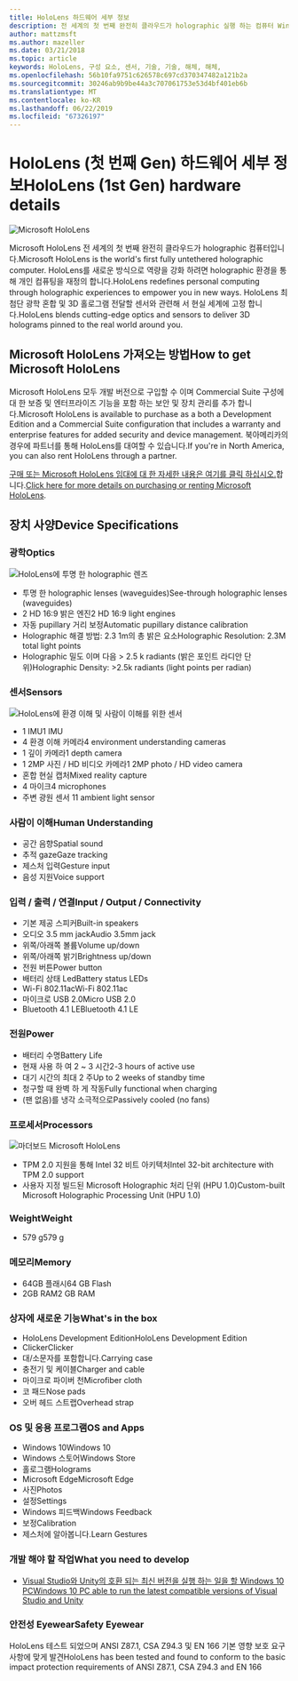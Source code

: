 ```yaml
---
title: HoloLens 하드웨어 세부 정보
description: 전 세계의 첫 번째 완전히 클라우드가 holographic 실행 하는 컴퓨터 Windows Microsoft HoloLens 구성 하는 구성 요소 개요입니다.
author: mattzmsft
ms.author: mazeller
ms.date: 03/21/2018
ms.topic: article
keywords: HoloLens, 구성 요소, 센서, 기술, 기술, 해체, 해체,
ms.openlocfilehash: 56b10fa9751c626578c697cd370347482a121b2a
ms.sourcegitcommit: 30246ab9b9be44a3c707061753e53d4bf401eb6b
ms.translationtype: MT
ms.contentlocale: ko-KR
ms.lasthandoff: 06/22/2019
ms.locfileid: "67326197"
---
```

# <a name="hololens-1st-gen-hardware-details"></a><span data-ttu-id="f0fa0-104">HoloLens (첫 번째 Gen) 하드웨어 세부 정보</span><span class="sxs-lookup"><span data-stu-id="f0fa0-104">HoloLens (1st Gen) hardware details</span></span>

![Microsoft HoloLens](images/see-through-400px.jpg)

<span data-ttu-id="f0fa0-106">Microsoft HoloLens 전 세계의 첫 번째 완전히 클라우드가 holographic 컴퓨터입니다.</span><span class="sxs-lookup"><span data-stu-id="f0fa0-106">Microsoft HoloLens is the world's first fully untethered holographic computer.</span></span> <span data-ttu-id="f0fa0-107">HoloLens를 새로운 방식으로 역량을 강화 하려면 holographic 환경을 통해 개인 컴퓨팅을 재정의 합니다.</span><span class="sxs-lookup"><span data-stu-id="f0fa0-107">HoloLens redefines personal computing through holographic experiences to empower you in new ways.</span></span> <span data-ttu-id="f0fa0-108">HoloLens 최첨단 광학 혼합 및 3D 홀로그램 전달할 센서와 관련해 서 현실 세계에 고정 합니다.</span><span class="sxs-lookup"><span data-stu-id="f0fa0-108">HoloLens blends cutting-edge optics and sensors to deliver 3D holograms pinned to the real world around you.</span></span>

## <a name="how-to-get-microsoft-hololens"></a><span data-ttu-id="f0fa0-109">Microsoft HoloLens 가져오는 방법</span><span class="sxs-lookup"><span data-stu-id="f0fa0-109">How to get Microsoft HoloLens</span></span>

<span data-ttu-id="f0fa0-110">Microsoft HoloLens 모두 개발 버전으로 구입할 수 이며 Commercial Suite 구성에 대 한 보증 및 엔터프라이즈 기능을 포함 하는 보안 및 장치 관리를 추가 합니다.</span><span class="sxs-lookup"><span data-stu-id="f0fa0-110">Microsoft HoloLens is available to purchase as a both a Development Edition and a Commercial Suite configuration that includes a warranty and enterprise features for added security and device management.</span></span> <span data-ttu-id="f0fa0-111">북아메리카의 경우에 파트너를 통해 HoloLens를 대여할 수 있습니다.</span><span class="sxs-lookup"><span data-stu-id="f0fa0-111">If you're in North America, you can also rent HoloLens through a partner.</span></span>

<span data-ttu-id="f0fa0-112">[구매 또는 Microsoft HoloLens 임대에 대 한 자세한 내용은 여기를 클릭 하십시오.](https://www.microsoft.com/hololens/buy)합니다.</span><span class="sxs-lookup"><span data-stu-id="f0fa0-112">[Click here for more details on purchasing or renting Microsoft HoloLens](https://www.microsoft.com/hololens/buy).</span></span>

## <a name="device-specifications"></a><span data-ttu-id="f0fa0-113">장치 사양</span><span class="sxs-lookup"><span data-stu-id="f0fa0-113">Device Specifications</span></span>

### <a name="optics"></a><span data-ttu-id="f0fa0-114">광학</span><span class="sxs-lookup"><span data-stu-id="f0fa0-114">Optics</span></span>

![HoloLens에 투명 한 holographic 렌즈](images/displays-400px.jpg)
* <span data-ttu-id="f0fa0-116">투명 한 holographic lenses (waveguides)</span><span class="sxs-lookup"><span data-stu-id="f0fa0-116">See-through holographic lenses (waveguides)</span></span>
* <span data-ttu-id="f0fa0-117">2 HD 16:9 밝은 엔진</span><span class="sxs-lookup"><span data-stu-id="f0fa0-117">2 HD 16:9 light engines</span></span>
* <span data-ttu-id="f0fa0-118">자동 pupillary 거리 보정</span><span class="sxs-lookup"><span data-stu-id="f0fa0-118">Automatic pupillary distance calibration</span></span>
* <span data-ttu-id="f0fa0-119">Holographic 해결 방법: 2.3 1m의 총 밝은 요소</span><span class="sxs-lookup"><span data-stu-id="f0fa0-119">Holographic Resolution: 2.3M total light points</span></span>
* <span data-ttu-id="f0fa0-120">Holographic 밀도 이며 다음 > 2.5 k radiants (밝은 포인트 라디안 단위)</span><span class="sxs-lookup"><span data-stu-id="f0fa0-120">Holographic Density: >2.5k radiants (light points per radian)</span></span>

### <a name="sensors"></a><span data-ttu-id="f0fa0-121">센서</span><span class="sxs-lookup"><span data-stu-id="f0fa0-121">Sensors</span></span>

![HoloLens에 환경 이해 및 사람이 이해를 위한 센서](images/sensor-bar-400px.jpg)
* <span data-ttu-id="f0fa0-123">1 IMU</span><span class="sxs-lookup"><span data-stu-id="f0fa0-123">1 IMU</span></span>
* <span data-ttu-id="f0fa0-124">4 환경 이해 카메라</span><span class="sxs-lookup"><span data-stu-id="f0fa0-124">4 environment understanding cameras</span></span>
* <span data-ttu-id="f0fa0-125">1 깊이 카메라</span><span class="sxs-lookup"><span data-stu-id="f0fa0-125">1 depth camera</span></span>
* <span data-ttu-id="f0fa0-126">1 2MP 사진 / HD 비디오 카메라</span><span class="sxs-lookup"><span data-stu-id="f0fa0-126">1 2MP photo / HD video camera</span></span>
* <span data-ttu-id="f0fa0-127">혼합 현실 캡처</span><span class="sxs-lookup"><span data-stu-id="f0fa0-127">Mixed reality capture</span></span>
* <span data-ttu-id="f0fa0-128">4 마이크</span><span class="sxs-lookup"><span data-stu-id="f0fa0-128">4 microphones</span></span>
* <span data-ttu-id="f0fa0-129">주변 광원 센서 1</span><span class="sxs-lookup"><span data-stu-id="f0fa0-129">1 ambient light sensor</span></span>

### <a name="human-understanding"></a><span data-ttu-id="f0fa0-130">사람이 이해</span><span class="sxs-lookup"><span data-stu-id="f0fa0-130">Human Understanding</span></span>
* <span data-ttu-id="f0fa0-131">공간 음향</span><span class="sxs-lookup"><span data-stu-id="f0fa0-131">Spatial sound</span></span>
* <span data-ttu-id="f0fa0-132">추적 gaze</span><span class="sxs-lookup"><span data-stu-id="f0fa0-132">Gaze tracking</span></span>
* <span data-ttu-id="f0fa0-133">제스처 입력</span><span class="sxs-lookup"><span data-stu-id="f0fa0-133">Gesture input</span></span>
* <span data-ttu-id="f0fa0-134">음성 지원</span><span class="sxs-lookup"><span data-stu-id="f0fa0-134">Voice support</span></span>

### <a name="input--output--connectivity"></a><span data-ttu-id="f0fa0-135">입력 / 출력 / 연결</span><span class="sxs-lookup"><span data-stu-id="f0fa0-135">Input / Output / Connectivity</span></span>
* <span data-ttu-id="f0fa0-136">기본 제공 스피커</span><span class="sxs-lookup"><span data-stu-id="f0fa0-136">Built-in speakers</span></span>
* <span data-ttu-id="f0fa0-137">오디오 3.5 mm jack</span><span class="sxs-lookup"><span data-stu-id="f0fa0-137">Audio 3.5mm jack</span></span>
* <span data-ttu-id="f0fa0-138">위쪽/아래쪽 볼륨</span><span class="sxs-lookup"><span data-stu-id="f0fa0-138">Volume up/down</span></span>
* <span data-ttu-id="f0fa0-139">위쪽/아래쪽 밝기</span><span class="sxs-lookup"><span data-stu-id="f0fa0-139">Brightness up/down</span></span>
* <span data-ttu-id="f0fa0-140">전원 버튼</span><span class="sxs-lookup"><span data-stu-id="f0fa0-140">Power button</span></span>
* <span data-ttu-id="f0fa0-141">배터리 상태 Led</span><span class="sxs-lookup"><span data-stu-id="f0fa0-141">Battery status LEDs</span></span>
* <span data-ttu-id="f0fa0-142">Wi-Fi 802.11ac</span><span class="sxs-lookup"><span data-stu-id="f0fa0-142">Wi-Fi 802.11ac</span></span>
* <span data-ttu-id="f0fa0-143">마이크로 USB 2.0</span><span class="sxs-lookup"><span data-stu-id="f0fa0-143">Micro USB 2.0</span></span>
* <span data-ttu-id="f0fa0-144">Bluetooth 4.1 LE</span><span class="sxs-lookup"><span data-stu-id="f0fa0-144">Bluetooth 4.1 LE</span></span>

### <a name="power"></a><span data-ttu-id="f0fa0-145">전원</span><span class="sxs-lookup"><span data-stu-id="f0fa0-145">Power</span></span>
* <span data-ttu-id="f0fa0-146">배터리 수명</span><span class="sxs-lookup"><span data-stu-id="f0fa0-146">Battery Life</span></span>
* <span data-ttu-id="f0fa0-147">현재 사용 하 여 2 ~ 3 시간</span><span class="sxs-lookup"><span data-stu-id="f0fa0-147">2-3 hours of active use</span></span>
* <span data-ttu-id="f0fa0-148">대기 시간의 최대 2 주</span><span class="sxs-lookup"><span data-stu-id="f0fa0-148">Up to 2 weeks of standby time</span></span>
* <span data-ttu-id="f0fa0-149">청구할 때 완벽 하 게 작동</span><span class="sxs-lookup"><span data-stu-id="f0fa0-149">Fully functional when charging</span></span>
* <span data-ttu-id="f0fa0-150">(팬 없음)를 냉각 소극적으로</span><span class="sxs-lookup"><span data-stu-id="f0fa0-150">Passively cooled (no fans)</span></span>

### <a name="processors"></a><span data-ttu-id="f0fa0-151">프로세서</span><span class="sxs-lookup"><span data-stu-id="f0fa0-151">Processors</span></span>

![마더보드 Microsoft HoloLens](images/motherboard-400px.jpg)
* <span data-ttu-id="f0fa0-153">TPM 2.0 지원을 통해 Intel 32 비트 아키텍처</span><span class="sxs-lookup"><span data-stu-id="f0fa0-153">Intel 32-bit architecture with TPM 2.0 support</span></span>
* <span data-ttu-id="f0fa0-154">사용자 지정 빌드된 Microsoft Holographic 처리 단위 (HPU 1.0)</span><span class="sxs-lookup"><span data-stu-id="f0fa0-154">Custom-built Microsoft Holographic Processing Unit (HPU 1.0)</span></span>

### <a name="weight"></a><span data-ttu-id="f0fa0-155">Weight</span><span class="sxs-lookup"><span data-stu-id="f0fa0-155">Weight</span></span>
* <span data-ttu-id="f0fa0-156">579 g</span><span class="sxs-lookup"><span data-stu-id="f0fa0-156">579 g</span></span>

### <a name="memory"></a><span data-ttu-id="f0fa0-157">메모리</span><span class="sxs-lookup"><span data-stu-id="f0fa0-157">Memory</span></span>
* <span data-ttu-id="f0fa0-158">64GB 플래시</span><span class="sxs-lookup"><span data-stu-id="f0fa0-158">64 GB Flash</span></span>
* <span data-ttu-id="f0fa0-159">2GB RAM</span><span class="sxs-lookup"><span data-stu-id="f0fa0-159">2 GB RAM</span></span>

### <a name="whats-in-the-box"></a><span data-ttu-id="f0fa0-160">상자에 새로운 기능</span><span class="sxs-lookup"><span data-stu-id="f0fa0-160">What's in the box</span></span>
* <span data-ttu-id="f0fa0-161">HoloLens Development Edition</span><span class="sxs-lookup"><span data-stu-id="f0fa0-161">HoloLens Development Edition</span></span>
* <span data-ttu-id="f0fa0-162">Clicker</span><span class="sxs-lookup"><span data-stu-id="f0fa0-162">Clicker</span></span>
* <span data-ttu-id="f0fa0-163">대/소문자를 포함합니다.</span><span class="sxs-lookup"><span data-stu-id="f0fa0-163">Carrying case</span></span>
* <span data-ttu-id="f0fa0-164">충전기 및 케이블</span><span class="sxs-lookup"><span data-stu-id="f0fa0-164">Charger and cable</span></span>
* <span data-ttu-id="f0fa0-165">마이크로 파이버 천</span><span class="sxs-lookup"><span data-stu-id="f0fa0-165">Microfiber cloth</span></span>
* <span data-ttu-id="f0fa0-166">코 패드</span><span class="sxs-lookup"><span data-stu-id="f0fa0-166">Nose pads</span></span>
* <span data-ttu-id="f0fa0-167">오버 헤드 스트랩</span><span class="sxs-lookup"><span data-stu-id="f0fa0-167">Overhead strap</span></span>

### <a name="os-and-apps"></a><span data-ttu-id="f0fa0-168">OS 및 응용 프로그램</span><span class="sxs-lookup"><span data-stu-id="f0fa0-168">OS and Apps</span></span>
* <span data-ttu-id="f0fa0-169">Windows 10</span><span class="sxs-lookup"><span data-stu-id="f0fa0-169">Windows 10</span></span>
* <span data-ttu-id="f0fa0-170">Windows 스토어</span><span class="sxs-lookup"><span data-stu-id="f0fa0-170">Windows Store</span></span>
* <span data-ttu-id="f0fa0-171">홀로그램</span><span class="sxs-lookup"><span data-stu-id="f0fa0-171">Holograms</span></span>
* <span data-ttu-id="f0fa0-172">Microsoft Edge</span><span class="sxs-lookup"><span data-stu-id="f0fa0-172">Microsoft Edge</span></span>
* <span data-ttu-id="f0fa0-173">사진</span><span class="sxs-lookup"><span data-stu-id="f0fa0-173">Photos</span></span>
* <span data-ttu-id="f0fa0-174">설정</span><span class="sxs-lookup"><span data-stu-id="f0fa0-174">Settings</span></span>
* <span data-ttu-id="f0fa0-175">Windows 피드백</span><span class="sxs-lookup"><span data-stu-id="f0fa0-175">Windows Feedback</span></span>
* <span data-ttu-id="f0fa0-176">보정</span><span class="sxs-lookup"><span data-stu-id="f0fa0-176">Calibration</span></span>
* <span data-ttu-id="f0fa0-177">제스처에 알아봅니다.</span><span class="sxs-lookup"><span data-stu-id="f0fa0-177">Learn Gestures</span></span>

### <a name="what-you-need-to-develop"></a><span data-ttu-id="f0fa0-178">개발 해야 할 작업</span><span class="sxs-lookup"><span data-stu-id="f0fa0-178">What you need to develop</span></span>
* [<span data-ttu-id="f0fa0-179">Visual Studio와 Unity의 호환 되는 최신 버전을 실행 하는 일을 할 Windows 10 PC</span><span class="sxs-lookup"><span data-stu-id="f0fa0-179">Windows 10 PC able to run the latest compatible versions of Visual Studio and Unity</span></span>](install-the-tools.md)

### <a name="safety-eyewear"></a><span data-ttu-id="f0fa0-180">안전성 Eyewear</span><span class="sxs-lookup"><span data-stu-id="f0fa0-180">Safety Eyewear</span></span>

<span data-ttu-id="f0fa0-181">HoloLens 테스트 되었으며 ANSI Z87.1, CSA Z94.3 및 EN 166 기본 영향 보호 요구 사항에 맞게 발견</span><span class="sxs-lookup"><span data-stu-id="f0fa0-181">HoloLens has been tested and found to conform to the basic impact protection requirements of ANSI Z87.1, CSA Z94.3 and EN 166</span></span>
